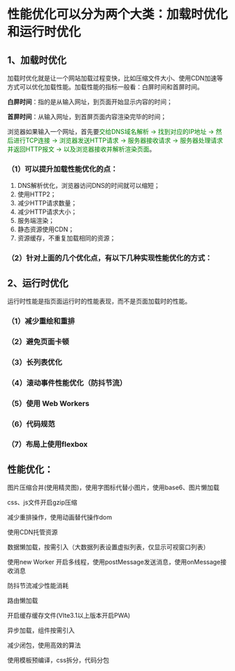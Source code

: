 # 性能优化可以分为两个大类：加载时优化和运行时优化

## 1、加载时优化

加载时优化就是让一个网站加载过程变快，比如压缩文件大小、使用CDN加速等方式可以优化加载性能。加载性能的指标一般看：白屏时间和首屏时间。

**白屏时间**：指的是从输入网址，到页面开始显示内容的时间；

**首屏时间**：从输入网址，到首屏页面内容渲染完毕的时间；



浏览器如果输入一个网址，首先要<font color=green>交给DNS域名解析 -> 找到对应的IP地址 -> 然后进行TCP连接 -> 浏览器发送HTTP请求 -> 服务器接收请求 -> 服务器处理请求并返回HTTP报文 -> 以及浏览器接收并解析渲染页面</font>。

### （1）可以提升加载性能优化的点：

1. DNS解析优化，浏览器访问DNS的时间就可以缩短；
2. 使用HTTP2；
3. 减少HTTP请求数量；
4. 减少HTTP请求大小；
5. 服务端渲染；
6. 静态资源使用CDN；
7. 资源缓存，不重复加载相同的资源；

### （2）针对上面的几个优化点，有以下几种实现性能优化的方式：









## 2、运行时优化

运行时性能是指页面运行时的性能表现，而不是页面加载时的性能。



### （1）减少重绘和重排

### （2）避免页面卡顿

### （3）长列表优化

### （4）滚动事件性能优化（防抖节流）

### （5）使用 Web Workers

### （6）代码规范

### （7）布局上使用flexbox









## 性能优化：

图片压缩合并(使用精灵图)，使用字图标代替小图片，使用base6、图片懒加载

css、js文件开启gzip压缩

减少重排操作，使用动画替代操作dom

使用CDN托管资源

数据懒加载，按需引入（大数据列表设置虚拟列表，仅显示可视窗口列表）

使用new Worker 开启多线程，使用postMessage发送消息，使用onMessage接收消息

防抖节流减少性能消耗

路由懒加载

开启缓存缓存文件(VIte3.1以上版本开启PWA)

异步加载，组件按需引入

减少闭包，使用高效的算法

使用模板预编译，css拆分，代码分包

